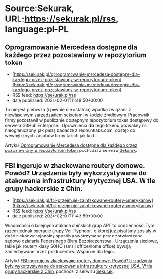 # Source:Sekurak, URL:https://sekurak.pl/rss, language:pl-PL

## Oprogramowanie Mercedesa dostępne dla każdego przez pozostawiony w repozytorium token
 - [https://sekurak.pl/oprogramowanie-mercedesa-dostepne-dla-kazdego-przez-pozostawiony-w-repozytorium-token](https://sekurak.pl/oprogramowanie-mercedesa-dostepne-dla-kazdego-przez-pozostawiony-w-repozytorium-token)
 - RSS feed: https://sekurak.pl/rss
 - date published: 2024-02-01T11:48:50+00:00

<p>To nie jest pierwsza (i pewnie nie ostatnia) wpadka związana z niewłaściwym zarządzaniem sekretami w kodzie źródłowym. Pracownik firmy pozostawił w publicznie dostępnym repozytorium token dostępowy do serwera GitHub Enterprise.  Uprawnienia dla tego tokenu pozwalały na nieograniczony, jak piszą badacze z redhuntlabs.com, dostęp do wewnętrznych zasobów firmy takich jak kod...</p>
<p>Artykuł <a href="https://sekurak.pl/oprogramowanie-mercedesa-dostepne-dla-kazdego-przez-pozostawiony-w-repozytorium-token/" rel="nofollow">Oprogramowanie Mercedesa dostępne dla każdego przez pozostawiony w repozytorium token</a> pochodzi z serwisu <a href="https://sekurak.pl" rel="nofollow">Sekurak</a>.</p>

## FBI ingeruje w zhackowane routery domowe. Powód? Urządzenia były wykorzystywane do atakowania infrastruktury krytycznej USA. W tle grupy hackerskie z Chin.
 - [https://sekurak.pl/fbi-przejmuje-zainfekowane-routery-amerykanow](https://sekurak.pl/fbi-przejmuje-zainfekowane-routery-amerykanow)
 - RSS feed: https://sekurak.pl/rss
 - date published: 2024-02-01T11:43:59+00:00

<p>Wiadomości o kolejnych atakach chińskich grup APT to codzienność. Tym razem jednak operacje grupy Volt Typhoon, o której już pisaliśmy zostały w dość niekonwencjonalny sposób powstrzymane przez zatwierdzone sądowo działania Federalnego Biura Bezpieczeństwa.&#160; Urządzenia sieciowe, takie jak routery klasy SOHO (small office/home office) bywają zaniedbywane przez producentów. Wsparcie dla tego...</p>
<p>Artykuł <a href="https://sekurak.pl/fbi-przejmuje-zainfekowane-routery-amerykanow/" rel="nofollow">FBI ingeruje w zhackowane routery domowe. Powód? Urządzenia były wykorzystywane do atakowania infrastruktury krytycznej USA. W tle grupy hackerskie z Chin.</a> pochodzi z serwisu <a href="https://sekurak.pl" rel="nofollow">Sekurak</a>.</p>

